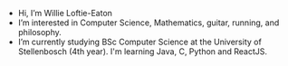 - Hi, I’m Willie Loftie-Eaton
- I’m interested in Computer Science, Mathematics, guitar, running, and philosophy.
- I’m currently studying BSc Computer Science at the University of Stellenbosch (4th year). I'm learning Java, C, Python and ReactJS.
